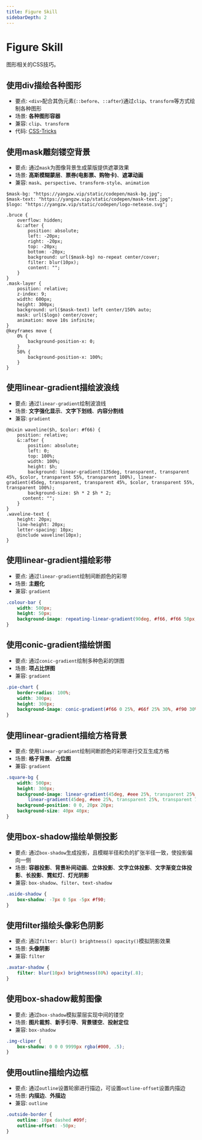 ```yaml
---
title: Figure Skill
sidebarDepth: 2
---
```


# Figure Skill
图形相关的CSS技巧。

## 使用div描绘各种图形
* 要点: `<div>`配合其伪元素(`::before`、`::after`)通过`clip`、`transform`等方式绘制各种图形
* 场景: **各种图形容器**
* 兼容: `clip`、`transform`
* 代码: [CSS-Tricks](https://css-tricks.com/the-shapes-of-css/)

## 使用mask雕刻镂空背景
* 要点: 通过`mask`为图像背景生成蒙版提供遮罩效果
* 场景: **高斯模糊蒙层**、**票券(电影票、购物卡)**、**遮罩动画**
* 兼容: `mask`、`perspective`、`transform-style`、`animation`

```less
$mask-bg: "https://yangzw.vip/static/codepen/mask-bg.jpg";
$mask-text: "https://yangzw.vip/static/codepen/mask-text.jpg";
$logo: "https://yangzw.vip/static/codepen/logo-netease.svg";

.bruce {
    overflow: hidden;
    &::after {
        position: absolute;
        left: -20px;
        right: -20px;
        top: -20px;
        bottom: -20px;
        background: url($mask-bg) no-repeat center/cover;
        filter: blur(10px);
        content: "";
    }
}
.mask-layer {
    position: relative;
    z-index: 9;
    width: 600px;
    height: 300px;
    background: url($mask-text) left center/150% auto;
    mask: url($logo) center/cover;
    animation: move 10s infinite;
}
@keyframes move {
    0% {
        background-position-x: 0;
    }
    50% {
        background-position-x: 100%;
    }
}
```

## 使用linear-gradient描绘波浪线
* 要点: 通过`linear-gradient`绘制波浪线
* 场景: **文字强化显示**、**文字下划线**、**内容分割线**
* 兼容: `gradient`

```less
@mixin waveline($h, $color: #f66) {
    position: relative;
    &::after {
        position: absolute;
        left: 0;
        top: 100%;
        width: 100%;
        height: $h;
        background: linear-gradient(135deg, transparent, transparent 45%, $color, transparent 55%, transparent 100%), linear-gradient(45deg, transparent, transparent 45%, $color, transparent 55%, transparent 100%);
        background-size: $h * 2 $h * 2;
      content: "";
    }
}
.waveline-text {
    height: 20px;
    line-height: 20px;
    letter-spacing: 10px;
    @include waveline(10px);
}
```

## 使用linear-gradient描绘彩带
* 要点: 通过`linear-gradient`绘制间断颜色的彩带
* 场景: **主题化**
* 兼容: `gradient`

```css
.colour-bar {
    width: 500px;
    height: 50px;
    background-image: repeating-linear-gradient(90deg, #f66, #f66 50px, #66f 50px, #66f 100px);
}
```

## 使用conic-gradient描绘饼图
* 要点: 通过`conic-gradient`绘制多种色彩的饼图
* 场景: **项占比饼图**
* 兼容: `gradient`

```css
.pie-chart {
    border-radius: 100%;
    width: 300px;
    height: 300px;
    background-image: conic-gradient(#f66 0 25%, #66f 25% 30%, #f90 30% 55%, #09f 55% 70%, #3c9 70% 100%);
}
```

## 使用linear-gradient描绘方格背景
* 要点: 使用`linear-gradient`绘制间断颜色的彩带进行交互生成方格
* 场景: **格子背景**、**占位图**
* 兼容: `gradient`

```css
.square-bg {
    width: 500px;
    height: 300px;
    background-image: linear-gradient(45deg, #eee 25%, transparent 25%, transparent 75%, #eee 75%),
        linear-gradient(45deg, #eee 25%, transparent 25%, transparent 75%, #eee 75%);
    background-position: 0 0, 20px 20px;
    background-size: 40px 40px;
}
```

## 使用box-shadow描绘单侧投影
* 要点: 通过`box-shadow`生成投影，且模糊半径和负的扩张半径一致，使投影偏向一侧
* 场景: **容器投影**、**背景补间动画**、**立体投影**、**文字立体投影**、**文字渐变立体投影**、**长投影**、**霓虹灯**、**灯光阴影**
* 兼容: `box-shadow`、`filter`、`text-shadow`

```css
.aside-shadow {
    box-shadow: -7px 0 5px -5px #f90;
}
```

## 使用filter描绘头像彩色阴影
* 要点: 通过`filter: blur() brightness() opacity()`模拟阴影效果
* 场景: **头像阴影**
* 兼容: `filter`

```css
.avatar-shadow {
    filter: blur(10px) brightness(80%) opacity(.8);
}
```

## 使用box-shadow裁剪图像
* 要点: 通过`box-shadow`模拟蒙层实现中间的镂空
* 场景: **图片裁剪**、**新手引导**、**背景镂空**、**投射定位**
* 兼容: `box-shadow`

```css
.img-cliper {
    box-shadow: 0 0 0 9999px rgba(#000, .5);
}
```

## 使用outline描绘内边框
* 要点: 通过`outline`设置轮廓进行描边，可设置`outline-offset`设置内描边
* 场景: **内描边**、**外描边**
* 兼容: `outline`

```css
.outside-border {
    outline: 10px dashed #09f;
    outline-offset: -50px;
}
```